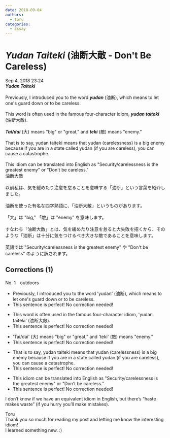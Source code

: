 ```yaml
---
date: 2018-09-04
authors:
  - toru
categories:
  - Essay
---
```


<h1 id="subject_show"><strong><em>Yudan Taiteki</strong></em> (油断大敵 - Don't Be Careless)</h1>
<div class="date">Sep 4, 2018 23:24</div>
<div id="post"><div id="body_show_ori">
<strong><em>Yudan Taiteki</strong></em><br/><br/>Previously, I introduced you to the word <strong><em>yudan</em></strong> (油断), which means to let one's guard down or to be careless.<br/><br/>This word is often used in the famous four-character idiom, <strong><em>yudan taiteki</em></strong> (油断大敵).<br/><br/><strong><em>Tai/dai</em></strong> (大) means "big" or "great," and <strong><em>teki</em></strong> (敵) means "enemy."<br/><br/>That is to say, yudan taiteki means that yudan (carelessness) is a big enemy because if you are in a state called yudan (if you are careless), you can cause a catastrophe.<br/><br/>This idiom can be translated into English as "Security/carelessness is the greatest enemy" or "Don't be careless."
</div></div>

<!-- more -->

<div id="post_ja"><div id="body_show_mo">
油断大敵<br/><br/>以前私は、気を緩めたり注意を怠ることを意味する「油断」という言葉を紹介しました。<br/><br/>油断を使った有名な四字熟語に、「油断大敵」というものがあります。<br/><br/>「大」は "big," 「敵」は "enemy" を意味します。<br/><br/>すなわち「油断大敵」とは、気を緩めたり注意を怠ると大失敗を招くから、そのような「油断」は十分に気をつけるべき大きな敵であることを意味します。<br/><br/>英語では "Security/carelessness is the greatest enemy" や "Don't be careless" のように訳されます。
</div></div>

## Corrections (1)
<div id="block"><div class="first_name"> No. 1　<span class="just_name">outdoors</span></div><div id="block2">
<ul class="correction_field">
<li class="incorrect">Previously, I introduced you to the word 'yudan' (油断), which means to let one's guard down or to be careless.</li>
<li class="corrected perfect">This sentence is perfect! No correction needed!</li>
</ul>
<ul class="correction_field">
<li class="incorrect">This word is often used in the famous four-character idiom, 'yudan taiteki' (油断大敵).</li>
<li class="corrected perfect">This sentence is perfect! No correction needed!</li>
</ul>
<ul class="correction_field">
<li class="incorrect">'Tai/dai' (大) means "big" or "great," and 'teki' (敵) means "enemy."</li>
<li class="corrected perfect">This sentence is perfect! No correction needed!</li>
</ul>
<ul class="correction_field">
<li class="incorrect">That is to say, yudan taiteki means that yudan (carelessness) is a big enemy because if you are in a state called yudan (if you are careless), you can cause a catastrophe.</li>
<li class="corrected perfect">This sentence is perfect! No correction needed!</li>
</ul>
<ul class="correction_field">
<li class="incorrect">This idiom can be translated into English as "Security/carelessness is the greatest enemy" or "Don't be careless."</li>
<li class="corrected perfect">This sentence is perfect! No correction needed!</li>
</ul>
<p class="comment_small">
 I don’t know if we have an equivalent idiom in English, but there’s “haste makes waste” (if you hurry you’ll make mistakes).
</p>

</div><div class="name"><span class="just_name">Toru</span><br>
Thank you so much for reading my post and letting me know the interesting idiom!<br/>I learned something new. :)
</div>
</div>
